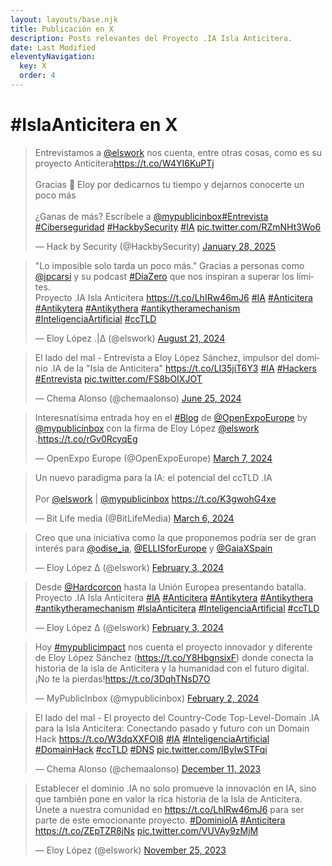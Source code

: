 ```yaml
---
layout: layouts/base.njk
title: Publicación en X
description: Posts relevantes del Proyecto .IA Isla Anticitera.
date: Last Modified
eleventyNavigation:
  key: X
  order: 4
---
```


<h1>#IslaAnticitera en X</h1>

<blockquote class="twitter-tweet"><p lang="es" dir="ltr">Entrevistamos a <a href="https://twitter.com/elswork?ref_src=twsrc%5Etfw">@elswork</a> nos cuenta, entre otras cosas, como es su proyecto Anticitera<a href="https://t.co/W4YI6KuPTj">https://t.co/W4YI6KuPTj</a><br><br>Gracias 🙏 Eloy por dedicarnos tu tiempo y dejarnos conocerte un poco más<br><br>¿Ganas de más? Escríbele a <a href="https://twitter.com/mypublicinbox?ref_src=twsrc%5Etfw">@mypublicinbox</a><a href="https://twitter.com/hashtag/Entrevista?src=hash&amp;ref_src=twsrc%5Etfw">#Entrevista</a> <a href="https://twitter.com/hashtag/Ciberseguridad?src=hash&amp;ref_src=twsrc%5Etfw">#Ciberseguridad</a> <a href="https://twitter.com/hashtag/HackbySecurity?src=hash&amp;ref_src=twsrc%5Etfw">#HackbySecurity</a> <a href="https://twitter.com/hashtag/IA?src=hash&amp;ref_src=twsrc%5Etfw">#IA</a> <a href="https://t.co/RZmNHt3Wo6">pic.twitter.com/RZmNHt3Wo6</a></p>&mdash; Hack by Security (@HackbySecurity) <a href="https://twitter.com/HackbySecurity/status/1884170711046185040?ref_src=twsrc%5Etfw">January 28, 2025</a></blockquote>
<blockquote class="twitter-tweet"><p lang="es" dir="ltr">&quot;Lo imposible solo tarda un poco más.&quot; Gracias a personas como <a href="https://twitter.com/jpcarsi?ref_src=twsrc%5Etfw">@jpcarsi</a> y su podcast <a href="https://twitter.com/hashtag/D%C3%ADaZero?src=hash&amp;ref_src=twsrc%5Etfw">#DíaZero</a> que nos inspiran a superar los límites.<br>Proyecto .IA Isla Anticitera <a href="https://t.co/LhIRw46mJ6">https://t.co/LhIRw46mJ6</a> <a href="https://twitter.com/hashtag/IA?src=hash&amp;ref_src=twsrc%5Etfw">#IA</a> <a href="https://twitter.com/hashtag/Anticitera?src=hash&amp;ref_src=twsrc%5Etfw">#Anticitera</a> <a href="https://twitter.com/hashtag/Antikytera?src=hash&amp;ref_src=twsrc%5Etfw">#Antikytera</a> <a href="https://twitter.com/hashtag/Antikythera?src=hash&amp;ref_src=twsrc%5Etfw">#Antikythera</a> <a href="https://twitter.com/hashtag/antikytheramechanism?src=hash&amp;ref_src=twsrc%5Etfw">#antikytheramechanism</a> <a href="https://twitter.com/hashtag/InteligenciaArtificial?src=hash&amp;ref_src=twsrc%5Etfw">#InteligenciaArtificial</a> <a href="https://twitter.com/hashtag/ccTLD?src=hash&amp;ref_src=twsrc%5Etfw">#ccTLD</a></p>&mdash; Eloy López .|Δ (@elswork) <a href="https://twitter.com/elswork/status/1826184900250137021?ref_src=twsrc%5Etfw">August 21, 2024</a></blockquote> 
<blockquote class="twitter-tweet" data-media-max-width="560"><p lang="es" dir="ltr">El lado del mal - Entrevista a Eloy López Sánchez, impulsor del dominio .IA de la &quot;Isla de Anticitera&quot; <a href="https://t.co/LI35jiT6Y3">https://t.co/LI35jiT6Y3</a> <a href="https://twitter.com/hashtag/IA?src=hash&amp;ref_src=twsrc%5Etfw">#IA</a> <a href="https://twitter.com/hashtag/Hackers?src=hash&amp;ref_src=twsrc%5Etfw">#Hackers</a> <a href="https://twitter.com/hashtag/Entrevista?src=hash&amp;ref_src=twsrc%5Etfw">#Entrevista</a> <a href="https://t.co/FS8bOIXJOT">pic.twitter.com/FS8bOIXJOT</a></p>&mdash; Chema Alonso (@chemaalonso) <a href="https://twitter.com/chemaalonso/status/1805472774367887411?ref_src=twsrc%5Etfw">June 25, 2024</a></blockquote> 
<blockquote class="twitter-tweet"><p lang="es" dir="ltr">Interesnatísima entrada hoy en el <a href="https://twitter.com/hashtag/Blog?src=hash&amp;ref_src=twsrc%5Etfw">#Blog</a> de <a href="https://twitter.com/OpenExpoEurope?ref_src=twsrc%5Etfw">@OpenExpoEurope</a> by <a href="https://twitter.com/mypublicinbox?ref_src=twsrc%5Etfw">@mypublicinbox</a> con la firma de Eloy López <a href="https://twitter.com/elswork?ref_src=twsrc%5Etfw">@elswork</a> .<a href="https://t.co/rGv0RcyqEg">https://t.co/rGv0RcyqEg</a></p>&mdash; OpenExpo Europe (@OpenExpoEurope) <a href="https://twitter.com/OpenExpoEurope/status/1765819676280410320?ref_src=twsrc%5Etfw">March 7, 2024</a></blockquote>
<blockquote class="twitter-tweet"><p lang="es" dir="ltr">Un nuevo paradigma para la IA: el potencial del ccTLD .IA <br><br>Por <a href="https://twitter.com/elswork?ref_src=twsrc%5Etfw">@elswork</a> | <a href="https://twitter.com/mypublicinbox?ref_src=twsrc%5Etfw">@mypublicinbox</a> <a href="https://t.co/K3gwohG4xe">https://t.co/K3gwohG4xe</a></p>&mdash; Bit Life media (@BitLifeMedia) <a href="https://twitter.com/BitLifeMedia/status/1765325701207425397?ref_src=twsrc%5Etfw">March 6, 2024</a></blockquote>
<blockquote class="twitter-tweet"><p lang="es" dir="ltr">Creo que una iniciativa como la que proponemos podría ser de gran interés para <a href="https://twitter.com/odise_ia?ref_src=twsrc%5Etfw">@odise_ia</a>, <a href="https://twitter.com/ELLISforEurope?ref_src=twsrc%5Etfw">@ELLISforEurope</a> y <a href="https://twitter.com/GaiaXSpain?ref_src=twsrc%5Etfw">@GaiaXSpain</a></p>&mdash; Eloy López Δ (@elswork) <a href="https://twitter.com/elswork/status/1753768714816643463?ref_src=twsrc%5Etfw">February 3, 2024</a></blockquote>
<blockquote class="twitter-tweet"><p lang="es" dir="ltr">Desde <a href="https://twitter.com/Hardcorcon?ref_src=twsrc%5Etfw">@Hardcorcon</a> hasta la Unión Europea presentando batalla. Proyecto .IA Isla Anticitera <a href="https://twitter.com/hashtag/IA?src=hash&amp;ref_src=twsrc%5Etfw">#IA</a> <a href="https://twitter.com/hashtag/Anticitera?src=hash&amp;ref_src=twsrc%5Etfw">#Anticitera</a> <a href="https://twitter.com/hashtag/Antikytera?src=hash&amp;ref_src=twsrc%5Etfw">#Antikytera</a> <a href="https://twitter.com/hashtag/Antikythera?src=hash&amp;ref_src=twsrc%5Etfw">#Antikythera</a> <a href="https://twitter.com/hashtag/antikytheramechanism?src=hash&amp;ref_src=twsrc%5Etfw">#antikytheramechanism</a> <a href="https://twitter.com/hashtag/IslaAnticitera?src=hash&amp;ref_src=twsrc%5Etfw">#IslaAnticitera</a> <a href="https://twitter.com/hashtag/InteligenciaArtificial?src=hash&amp;ref_src=twsrc%5Etfw">#InteligenciaArtificial</a> <a href="https://twitter.com/hashtag/ccTLD?src=hash&amp;ref_src=twsrc%5Etfw">#ccTLD</a></p>&mdash; Eloy López Δ (@elswork) <a href="https://twitter.com/elswork/status/1753746870541697389?ref_src=twsrc%5Etfw">February 3, 2024</a></blockquote>
<blockquote class="twitter-tweet"><p lang="es" dir="ltr">Hoy <a href="https://twitter.com/hashtag/mypublicimpact?src=hash&amp;ref_src=twsrc%5Etfw">#mypublicimpact</a> nos cuenta el proyecto innovador y diferente de Eloy López Sánchez (<a href="https://t.co/Y8HbgnsixF">https://t.co/Y8HbgnsixF</a>) donde conecta la historia de la isla de Anticitera y la humanidad con el futuro digital. ¡No te la pierdas!<a href="https://t.co/3DqhTNsD7O">https://t.co/3DqhTNsD7O</a></p>&mdash; MyPublicInbox (@mypublicinbox) <a href="https://twitter.com/mypublicinbox/status/1753348009654415369?ref_src=twsrc%5Etfw">February 2, 2024</a></blockquote>
<blockquote class="twitter-tweet"><p lang="es" dir="ltr">El lado del mal - El proyecto del Country-Code Top-Level-Domain .IA para la Isla Anticitera: Conectando pasado y futuro con un Domain Hack <a href="https://t.co/W3dqXXFOl8">https://t.co/W3dqXXFOl8</a> <a href="https://twitter.com/hashtag/IA?src=hash&amp;ref_src=twsrc%5Etfw">#IA</a> <a href="https://twitter.com/hashtag/InteligenciaArtificial?src=hash&amp;ref_src=twsrc%5Etfw">#InteligenciaArtificial</a> <a href="https://twitter.com/hashtag/DomainHack?src=hash&amp;ref_src=twsrc%5Etfw">#DomainHack</a> <a href="https://twitter.com/hashtag/ccTLD?src=hash&amp;ref_src=twsrc%5Etfw">#ccTLD</a> <a href="https://twitter.com/hashtag/DNS?src=hash&amp;ref_src=twsrc%5Etfw">#DNS</a> <a href="https://t.co/IByIwSTFqi">pic.twitter.com/IByIwSTFqi</a></p>&mdash; Chema Alonso (@chemaalonso) <a href="https://twitter.com/chemaalonso/status/1734090868678676913?ref_src=twsrc%5Etfw">December 11, 2023</a></blockquote>
<blockquote class="twitter-tweet"><p lang="es" dir="ltr">Establecer el dominio .IA no solo promueve la innovación en IA, sino que también pone en valor la rica historia de la Isla de Anticitera. Únete a nuestra comunidad en <a href="https://t.co/LhIRw46mJ6">https://t.co/LhIRw46mJ6</a> para ser parte de este emocionante proyecto. <a href="https://twitter.com/hashtag/DominioIA?src=hash&amp;ref_src=twsrc%5Etfw">#DominioIA</a> <a href="https://twitter.com/hashtag/Anticitera?src=hash&amp;ref_src=twsrc%5Etfw">#Anticitera</a> <a href="https://t.co/ZEpTZR8jNs">https://t.co/ZEpTZR8jNs</a> <a href="https://t.co/VUVAy9zMjM">pic.twitter.com/VUVAy9zMjM</a></p>&mdash; Eloy López (@elswork) <a href="https://twitter.com/elswork/status/1728326875074732375?ref_src=twsrc%5Etfw">November 25, 2023</a></blockquote> <script async src="https://platform.twitter.com/widgets.js" charset="utf-8"></script>
